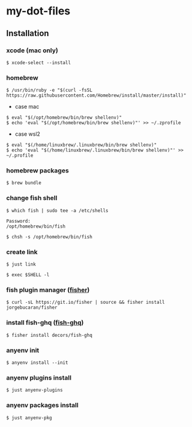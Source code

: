 # my-dot-files

## Installation

### xcode (mac only)
```
$ xcode-select --install
```

### homebrew
```
$ /usr/bin/ruby -e "$(curl -fsSL https://raw.githubusercontent.com/Homebrew/install/master/install)"
```

- case mac
```
$ eval "$(/opt/homebrew/bin/brew shellenv)"
$ echo 'eval "$(/opt/homebrew/bin/brew shellenv)"' >> ~/.zprofile
```

- case wsl2
```
$ eval "$(/home/linuxbrew/.linuxbrew/bin/brew shellenv)"
$ echo 'eval "$(/home/linuxbrew/.linuxbrew/bin/brew shellenv)"' >> ~/.profile
```


### homebrew packages
```
$ brew bundle
```


### change fish shell
```
$ which fish | sudo tee -a /etc/shells

Password:
/opt/homebrew/bin/fish
```
```
$ chsh -s /opt/homebrew/bin/fish
```

### create link
```
$ just link
```
```
$ exec $SHELL -l
```

### fish plugin manager ([fisher](https://github.com/jorgebucaran/fisher))
```
$ curl -sL https://git.io/fisher | source && fisher install jorgebucaran/fisher
```

### install fish-ghq ([fish-ghq](https://github.com/decors/fish-ghq))
```
$ fisher install decors/fish-ghq
```

### anyenv init
```
$ anyenv install --init
```

### anyenv plugins install
```
$ just anyenv-plugins
```

### anyenv packages install
```
$ just anyenv-pkg
```